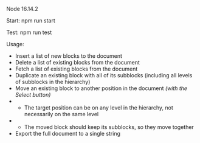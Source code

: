 Node 16.14.2

Start: npm run start

Test: npm run test

Usage:
- Insert a list of new blocks to the document
- Delete a list of existing blocks from the document
- Fetch a list of existing blocks from the document
- Duplicate an existing block with all of its subblocks (including all levels of subblocks in the hierarchy)
- Move an existing block to another position in the document *(with the Select button)*
- - The target position can be on any level in the hierarchy, not necessarily on the same level
- - The moved block should keep its subblocks, so they move together
- Export the full document to a single string